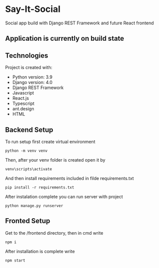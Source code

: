 # Say-It-Social
Social app build with Django REST Framework and future React frontend
## Application is currently on build state

## Technologies
Project is created with:
* Python version: 3.9
* Django version: 4.0
* Django REST Framework
* Javascript
* React.js
* Typescript
* ant.design 
* HTML 


## Backend Setup
To run setup first create virtual environment
```
python -m venv venv
```
Then, after your venv folder is created open it by 
```
venv\scripts\activate
```
And then install requirements included in filde requirements.txt
```
pip install -r requirements.txt
```
After instalation complete you can run server with project
```
python manage.py runserver
```
## Fronted Setup
Get to the /frontend directory, then in cmd write
```
npm i
```
After installation is complete write 
```
npm start
```
